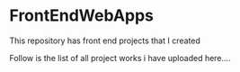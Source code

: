 # FrontEndWebApps
This repository has front end projects that I created

Follow is the list of all project works i have uploaded here....

